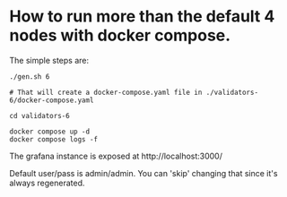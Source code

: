 
# How to run more than the default 4 nodes with docker compose.

The simple steps are:

```
./gen.sh 6

# That will create a docker-compose.yaml file in ./validators-6/docker-compose.yaml

cd validators-6

docker compose up -d
docker compose logs -f

```


The grafana instance is exposed at http://localhost:3000/

Default user/pass is admin/admin.  You can 'skip' changing that since it's always
regenerated.

